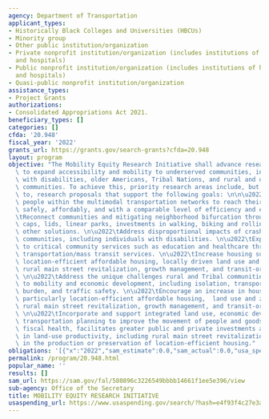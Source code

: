 ```yaml
---
agency: Department of Transportation
applicant_types:
- Historically Black Colleges and Universities (HBCUs)
- Minority group
- Other public institution/organization
- Private nonprofit institution/organization (includes institutions of higher education
  and hospitals)
- Public nonprofit institution/organization (includes institutions of higher education
  and hospitals)
- Quasi-public nonprofit institution/organization
assistance_types:
- Project Grants
authorizations:
- Consolidated Appropriations Act 2021.
beneficiary_types: []
categories: []
cfda: '20.948'
fiscal_year: '2022'
grants_url: https://grants.gov/search-grants?cfda=20.948
layout: program
objective: "The Mobility Equity Research Initiative shall advance research and technology\
  \ to expand accessibility and mobility to underserved communities, including people\
  \ with disabilities, older Americans, Tribal Nations, and rural and disadvantaged\
  \ communities. To achieve this, priority research areas include, but are not limited\
  \ to, research proposals that support the following goals: \n\n\u2022\tEnable all\
  \ people within the multimodal transportation networks to reach their desired destination\
  \ safely, affordably, and with a comparable level of efficiency and ease. \n\u2022\
  \tReconnect communities and mitigating neighborhood bifurcation through land bridges,\
  \ caps, lids, linear parks, investments in walking, biking and rolling assets, and\
  \ other solutions. \n\u2022\tAddress disproportional impacts of crashes on underserved\
  \ communities, including individuals with disabilities. \n\u2022\tExpand access\
  \ to critical community services such as education and healthcare through public\
  \ transportation/mass transit services. \n\u2022\tIncrease housing supply, particularly\
  \ location-efficient affordable housing, locally driven land use and zoning reform,\
  \ rural main street revitalization, growth management, and transit-oriented development.\
  \ \n\u2022\tAddress the unique challenges rural and Tribal communities face related\
  \ to mobility and economic development, including isolation, transportation cost\
  \ burden, and traffic safety. \n\u2022\tEncourage an increase in housing supply,\
  \ particularly location-efficient affordable housing,  land use and zoning reform,\
  \ rural main street revitalization, growth management, and transit-oriented development.\
  \ \n\u2022\tIncorporate and support integrated land use, economic development and\
  \ transportation planning to improve the movement of people and goods and local\
  \ fiscal health, facilitates greater public and private investments and strategies\
  \ in land-use productivity, including rural main street revitalization or increase\
  \ in the production or preservation of location-efficient housing."
obligations: '[{"x":"2022","sam_estimate":0.0,"sam_actual":0.0,"usa_spending_actual":0.0},{"x":"2023","sam_estimate":0.0,"sam_actual":0.0,"usa_spending_actual":0.0},{"x":"2024","sam_estimate":2970000.0,"sam_actual":0.0,"usa_spending_actual":0.0}]'
permalink: /program/20.948.html
popular_name: ''
results: []
sam_url: https://sam.gov/fal/580896c3226549bbbb14661f1ee5e396/view
sub-agency: Office of the Secretary
title: MOBILITY EQUITY RESEARCH INITIATIVE
usaspending_url: https://www.usaspending.gov/search/?hash=e4f93f4c27e3a226257a65434e462290
---
```

